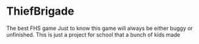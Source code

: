 # ThiefBrigade
The best FHS game
Just to know this game will always be either buggy or unfinished. This is just a project for school that a bunch of kids made
